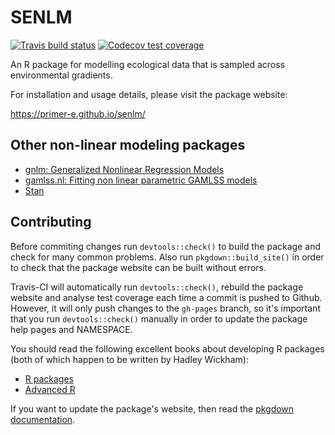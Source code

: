 # SENLM

<!-- badges: start -->
[![Travis build status](https://travis-ci.org/PRIMER-e/senlm.svg?branch=master)](https://travis-ci.org/PRIMER-e/senlm)
[![Codecov test coverage](https://codecov.io/gh/PRIMER-e/senlm/branch/master/graph/badge.svg)](https://codecov.io/gh/PRIMER-e/senlm?branch=master)
<!-- badges: end -->

An R package for modelling ecological data that is sampled across environmental gradients.

For installation and usage details, please visit the package website:

  https://primer-e.github.io/senlm/
  
## Other non-linear modeling packages

  - [gnlm: Generalized Nonlinear Regression Models](https://cran.r-project.org/web/packages/gnlm/index.html)
  - [gamlss.nl: Fitting non linear parametric GAMLSS models](https://cran.r-project.org/web/packages/gamlss.nl/index.html)
  - [Stan](https://mc-stan.org/)

## Contributing

Before commiting changes run `devtools::check()` to build the package and check for many common problems. Also run `pkgdown::build_site()` in order to check that the package website can be built without errors.

Travis-CI will automatically run `devtools::check()`, rebuild the package website and analyse test coverage each time a commit is pushed to Github. 
However, it will only push changes to the `gh-pages` branch, so it's important that you run `devtools::check()` manually in order to update the package help pages and NAMESPACE.


You should read the following excellent books about developing R packages (both of which happen to be written by Hadley Wickham):

  - [R packages](http://r-pkgs.had.co.nz/)
  - [Advanced R](https://adv-r.hadley.nz/)
  
If you want to update the package's website, then read the [pkgdown documentation](https://pkgdown.r-lib.org/).

